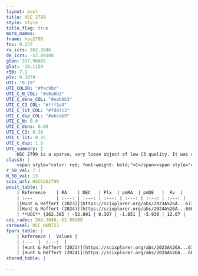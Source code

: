 ```yaml
---
layout: post
title: HSC 2799
style: style
title_flag: true
more_names: 
fname: hsc2799
fov: 0.237
ra_icrs: 262.3846
de_icrs: -52.89108
glon: 337.96689
glat: -10.1159
r50: 7.1
plx: 0.3074
UTI: "0.19"
UTI_COLOR: "#fac9bc"
UTI_C_N_COL: "#e0a6b3"
UTI_C_dens_COL: "#eab0b3"
UTI_C_C3_COL: "#fff1d4"
UTI_C_lit_COL: "#fdd7c3"
UTI_C_dup_COL: "#a6cab9"
UTI_C_N: 0.0
UTI_C_dens: 0.06
UTI_C_C3: 0.38
UTI_C_lit: 0.25
UTI_C_dup: 1.0
UTI_summary: |
    HSC 2799 is a sparse, very loose object of low C3 quality. It was recently reported in the literature.<br><br><span style="color: #99180f; font-weight: bold;">Warning: </span>contains less than 25 stars with <i>P>0.5</i> estimated.
class3: |
    <span style="color: red; font-weight: bold;">C</span><span style="color: #FFC300; font-weight: bold;">B</span>
r_50_val: 7.1
N_50_val: 13
scix_url: HSC%202799
posit_table: |
    | Reference    | RA    | DEC   | Plx  | pmRA  | pmDE   |  Rv  |
    | :---         | :---: | :---: | :---: | :---: | :---: | :---: |
    |[Hunt & Reffert (2023)](https://scixplorer.org/abs/2023A%26A...673A.114H) | 262.397 | -52.912 | 0.297 | -1.821 | -5.934 | -- |
    |[Hunt & Reffert (2024)](https://scixplorer.org/abs/2024A%26A...686A..42H) | 262.397 | -52.912 | 0.297 | -1.821 | -5.934 | -- |
    | **UCC** |262.385 | -52.891 | 0.307 | -1.851 | -5.938 | 12.07 | 
cds_radec: 262.3846,-52.89108
carousel: UCC_HUNT23
fpars_table: |
    | Reference |  Values |
    | :---  |  :---:  |
    | [Hunt & Reffert (2023)](https://scixplorer.org/abs/2023A%26A...673A.114H) | `AV50=0.679, diffAV50=0.608, MOD50=12.343, logAge50=9.926` |
    | [Hunt & Reffert (2024)](https://scixplorer.org/abs/2024A%26A...686A..42H) | `MassJ=147.515` |
shared_table: |
    
---
```

